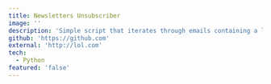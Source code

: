 ```yaml
---
title: Newsletters Unsubscriber
image: ''
description: 'Simple script that iterates through emails containing a link title unsubscribe and does the one thing we all wish for... To unsubscribe from them all.'
github: 'https://github.com'
external: 'http://lol.com'
tech:
  - Python
featured: 'false'
---
```

